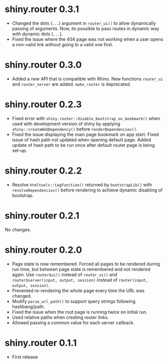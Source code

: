 # shiny.router 0.3.1

- Changed the dots (`...`) argument in `router_ui()` to allow dynamically passing of arguments. Now, its possible to pass routes in dynamic way with dynamic dots (`...`).
- Fixed the issue where the 404 page was not working when a user opens a non-valid link without going to a valid one first.

# shiny.router 0.3.0

- Added a new API that is compatible with Rhino. New functions `router_ui` and `router_server` are added. `make_router` is deprecated.

# shiny.router 0.2.3

- Fixed error with `shiny.router::disable_bootstrap_on_bookmark()` when used with development version of shiny by applying `shiny::createWebDependency()` before `renderDependencies()`.
- Fixed the issue displaying the main page bookmark on app start. Fixed issue of hash path not updated when opening default page. Added update of hash path to be run once after default router page is being set-up.

# shiny.router 0.2.2

- Resolve `htmltools::tagFunction()` returned by `bootstrapLib()` with `resolveDependencies()` before rendering to achieve dynamic disabling of bootstrap.

# shiny.router 0.2.1

No changes.

# shiny.router 0.2.0

- Page state is now remembered. Forced all pages to be rendered during run time, but between page state is remembered and not rendered again. Use `router$ui()` instead of `router_ui()` and `router$server(input, output, session)` instead of `router(input, output, session)`.
- Prevented re-rendering the whole page every time the URL was changed.
- Modify `parse_url_path()` to support query strings following hashbang/path.
- Fixed the issue when the root page is running twice on initial run.
- Used relative paths when creating router links.
- Allowed passing a common value for each server callback.

# shiny.router 0.1.1

- First release
